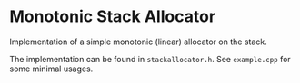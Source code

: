 # Monotonic Stack Allocator
Implementation of a simple monotonic (linear) allocator on the stack.

The implementation can be found in `stackallocator.h`. See `example.cpp` for some minimal usages.
